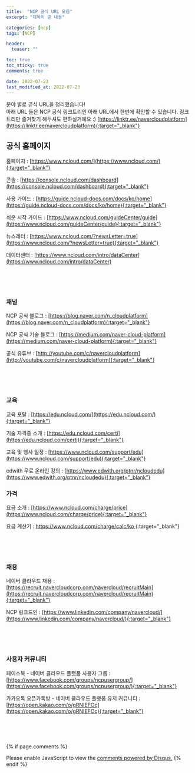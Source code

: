 ```yaml
---
title:  "NCP 공식 URL 모음"
excerpt: "제목이 곧 내용"

categories: [ncp]
tags: [NCP]

header:
  teaser: "" 

toc: true
toc_sticky: true
comments: true

date: 2022-07-23
last_modified_at: 2022-07-23
---
```


분야 별로 곧식 URL을 정리했습니다! <br>
아래 URL 들은 NCP 공식 링크트리인 아래 URL에서 한번에 확인할 수 있습니다. 링크트리만 즐겨찾기 해두셔도 편하실거예요 :)
[https://linktr.ee/navercloudplatform](https://linktr.ee/navercloudplatform){:target="_blank"}


## 공식 홈페이지

홈페이지 : [https://www.ncloud.com/](https://www.ncloud.com/){:target="_blank"} 

콘솔 : [https://console.ncloud.com/dashboard](https://console.ncloud.com/dashboard){:target="_blank"}

사용 가이드 : [https://guide.ncloud-docs.com/docs/ko/home](https://guide.ncloud-docs.com/docs/ko/home){:target="_blank"} 

쉬운 시작 가이드 : [https://www.ncloud.com/guideCenter/guide](https://www.ncloud.com/guideCenter/guide){:target="_blank"} 

뉴스레터 : [https://www.ncloud.com/?newsLetter=true](https://www.ncloud.com/?newsLetter=true){:target="_blank"} 

데이터센터 : [https://www.ncloud.com/intro/dataCenter](https://www.ncloud.com/intro/dataCenter)

<br><br><br>

### 채널

NCP 공식 블로그 : [https://blog.naver.com/n_cloudplatform](https://blog.naver.com/n_cloudplatform){:target="_blank"} 

NCP 공식 기술 블로그 : [https://medium.com/naver-cloud-platform](https://medium.com/naver-cloud-platform){:target="_blank"} 

공식 유튜브 : [http://youtube.com/c/navercloudplatform](http://youtube.com/c/navercloudplatform){:target="_blank"} 

<br><br><br>

### 교육

교육 포탈 : [https://edu.ncloud.com/](https://edu.ncloud.com/){:target="_blank"} 

기술 자격증 소개 : [https://edu.ncloud.com/certi](https://edu.ncloud.com/certi){:target="_blank"} 

교육 및 행사 일정 : [https://www.ncloud.com/support/edu](https://www.ncloud.com/support/edu){:target="_blank"} 

edwith 무료 온라인 강의 : [https://www.edwith.org/ptnr/ncloudedu](https://www.edwith.org/ptnr/ncloudedu){:target="_blank"} 


### 가격

요금 소개 : [https://www.ncloud.com/charge/price](https://www.ncloud.com/charge/price){:target="_blank"} 

요금 계산기 : [https://www.ncloud.com/charge/calc/ko ](https://www.ncloud.com/charge/calc/ko ){:target="_blank"} 

<br><br><br>

### 채용

네이버 클라우드 채용 : [https://recruit.navercloudcorp.com/navercloud/recruitMain](https://recruit.navercloudcorp.com/navercloud/recruitMain){:target="_blank"} 

NCP 링크드인 : [https://www.linkedin.com/company/navercloud/](https://www.linkedin.com/company/navercloud/){:target="_blank"} 

<br><br><br>

### 사용자 커뮤니티

페이스북 - 네이버 클라우드 플랫폼 사용자 그룹 : [https://www.facebook.com/groups/ncpusergroup/](https://www.facebook.com/groups/ncpusergroup/){:target="_blank"} 

카카오톡 오픈카톡방 - 네이버 클라우드 플랫폼 유저 커뮤니티 : [https://open.kakao.com/o/gRNIEFOc](https://open.kakao.com/o/gRNIEFOc){:target="_blank"} 

<br><br><br>


{% if page.comments %}
<div id="disqus_thread"></div>
<script>
    (function() { // DON'T EDIT BELOW THIS LINE
    var d = document, s = d.createElement('script');
    s.src = 'https://lifeoncloud-github-io.disqus.com/embed.js';
    s.setAttribute('data-timestamp', +new Date());
    (d.head || d.body).appendChild(s);
    })();
</script>
<noscript>Please enable JavaScript to view the <a href="https://disqus.com/?ref_noscript">comments powered by Disqus.</a></noscript>
{% endif %}
